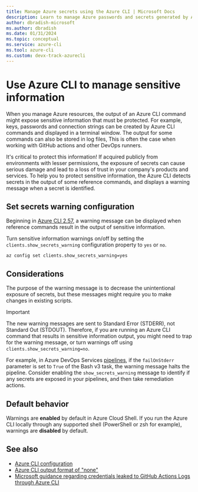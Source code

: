```yaml
---
title: Manage Azure secrets using the Azure CLI | Microsoft Docs
description: Learn to manage Azure passwords and secrets generated by Azure CLI commands.
author: dbradish-microsoft
ms.author: dbradish
ms.date: 01/31/2024
ms.topic: conceptual
ms.service: azure-cli
ms.tool: azure-cli
ms.custom: devx-track-azurecli
---
```


# Use Azure CLI to manage sensitive information

When you manage Azure resources, the output of an Azure CLI command might expose sensitive information that must be protected. For example, keys, passwords and connection strings can be created by Azure CLI commands and displayed in a terminal window. The output for some commands can also be stored in log files, This is often the case when working with GitHub actions and other DevOps runners.

It's critical to protect this information! If acquired publicly from environments with lesser permissions, the exposure of secrets can cause serious damage and lead to a loss of trust in your company's products and services. To help you to protect sensitive information, the Azure CLI detects secrets in the output of some reference commands, and displays a warning message when a secret is identified.

## Set secrets warning configuration

Beginning in [Azure CLI 2.57](./release-notes-azure-cli.md#february-06-2024), a warning message can be displayed when reference commands result in the output of sensitive information. 

Turn sensitive information warnings on/off by setting the `clients.show_secrets_warning` configuration property to `yes` or `no`.

```azurecli-interactive
az config set clients.show_secrets_warning=yes
```

## Considerations

The purpose of the warning message is to decrease the unintentional exposure of secrets, but these messages might require you to make changes in existing scripts.

> [!IMPORTANT]
> The new warning messages are sent to Standard Error (STDERR), not Standard Out (STDOUT).
> Therefore, if you are running an Azure CLI command that results in sensitive information output, you might need to trap for the warning message, or turn warnings off using `clients.show_secrets_warning=no`.

For example, in Azure DevOps Services [pipelines](/azure/devops/pipelines/get-started/what-is-azure-pipelines), if the `failOnStderr` parameter is set to `True` of the Bash v3 task, the warning message halts the pipeline. Consider enabling the `show_secrets_warning` message to identify if any secrets are exposed in your pipelines, and then take remediation actions.

## Default behavior

Warnings are **enabled** by default in Azure Cloud Shell. If you run the Azure CLI locally through any supported shell (PowerShell or zsh for example), warnings are **disabled** by default.

## See also

* [Azure CLI configuration](./azure-cli-configuration.md)
* [Azure CLI output format of "none"](./format-output-azure-cli.md#none-output-format)
* [Microsoft guidance regarding credentials leaked to GitHub Actions Logs through Azure CLI](https://msrc.microsoft.com/blog/2023/11/microsoft-guidance-regarding-credentials-leaked-to-github-actions-logs-through-azure-cli/)
